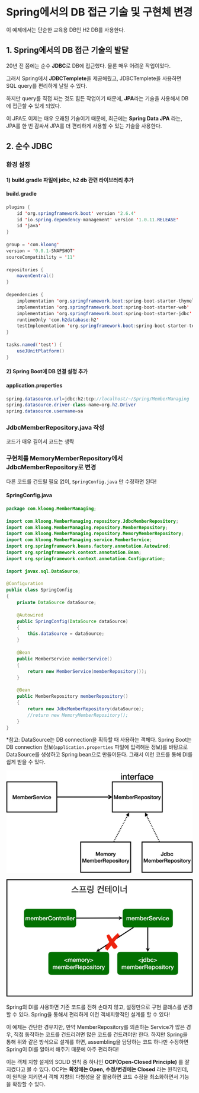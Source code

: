 # Spring에서의 DB 접근 기술 및 구현체 변경
이 예제에서는 단순한 교육용 DB인 H2 DB를 사용한다.

## 1. Spring에서의 DB 접근 기술의 발달
20년 전 쯤에는 순수 **JDBC**로 DB에 접근했다. 물론 매우 어려운 작업이었다.

그래서 Spring에서 **JDBCTemplete**을 제공해줬고, JDBCTemplete을 사용하면 SQL query를 편리하게 날릴 수 있다.

하지만 query를 직접 짜는 것도 힘든 작업이기 때문에, **JPA**라는 기술을 사용해서 DB에 접근할 수 있게 되었다.

이 JPA도 이제는 매우 오래된 기술이기 때문에, 최근에는 **Spring Data JPA** 라는, JPA를 한 번 감싸서 JPA를 더 편리하게 사용할 수 있는 기술을 사용한다.

## 2. 순수 JDBC

### 환경 설정

#### 1) build.gradle 파일에 jdbc, h2 db 관련 라이브러리 추가

#### build.gradle
```Java
plugins {
	id 'org.springframework.boot' version '2.6.4'
	id 'io.spring.dependency-management' version '1.0.11.RELEASE'
	id 'java'
}

group = 'com.kloong'
version = '0.0.1-SNAPSHOT'
sourceCompatibility = '11'

repositories {
	mavenCentral()
}

dependencies {
	implementation 'org.springframework.boot:spring-boot-starter-thymeleaf'
	implementation 'org.springframework.boot:spring-boot-starter-web'
	implementation 'org.springframework.boot:spring-boot-starter-jdbc'
	runtimeOnly 'com.h2database:h2'
	testImplementation 'org.springframework.boot:spring-boot-starter-test'
}

tasks.named('test') {
	useJUnitPlatform()
}

```

#### 2) Spring Boot에 DB 연결 설정 추가

#### application.properties
```Java
spring.datasource.url=jdbc:h2:tcp://localhost/~/Spring/MemberManaging
spring.datasource.driver-class-name=org.h2.Driver
spring.datasource.username=sa
```

### JdbcMemberRepository.java 작성
코드가 매우 길어서 코드는 생략

### 구현체를 MemoryMemberRepository에서 JdbcMemberRepository로 변경

다른 코드를 건드릴 필요 없이, `SpringConfig.java` 만 수정하면 된다!

#### SpringConfig.java
```Java
package com.kloong.MemberManaging;

import com.kloong.MemberManaging.repository.JdbcMemberRepository;
import com.kloong.MemberManaging.repository.MemberRepository;
import com.kloong.MemberManaging.repository.MemoryMemberRepository;
import com.kloong.MemberManaging.service.MemberService;
import org.springframework.beans.factory.annotation.Autowired;
import org.springframework.context.annotation.Bean;
import org.springframework.context.annotation.Configuration;

import javax.sql.DataSource;

@Configuration
public class SpringConfig
{
    private DataSource dataSource;

    @Autowired
    public SpringConfig(DataSource dataSource)
    {
        this.dataSource = dataSource;
    }

    @Bean
    public MemberService memberService()
    {
        return new MemberService(memberRepository());
    }

    @Bean
    public MemberRepository memberRepository()
    {
        return new JdbcMemberRepository(dataSource);
        //return new MemoryMemberRepository();
    }
}

```

\*참고: DataSource는 DB connection을 획득할 때 사용하는 객체다. Spring Boot는 DB connection 정보(`application.properties` 파일에 입력해둔 정보)를 바탕으로 DataSource를 생성하고 Spring bean으로 만들어둔다. 그래서 이런 코드를 통해 DI를 쉽게 받을 수 있다.

![](Pasted%20image%2020220303230244.png)

![](Pasted%20image%2020220303230254.png)

Spring의 DI를 사용하면 기존 코드를 전혀 손대지 않고, 설정만으로 구현 클래스를 변경할 수 있다. Spring을 통해서 편리하게 이런 객체지향적인 설계를 할 수 있다!

이 예제는 간단한 경우지만, 만약 MemberRepository를 의존하는 Service가 많은 경우, 직접 동작하는 코드를 건드리려면 많은 코드를 건드려야만 한다. 하지만 Spring을 통해 위와 같은 방식으로 설계를 하면, assembling을 담당하는 코드 하나만 수정하면 Spring이 DI를 알아서 해주기 때문에 아주 편리하다!

이는 객체 지향 설계의 SOLID 원칙 중 하나인 **OCP(Open-Closed Principle)** 를 잘 지켰다고 볼 수 있다. OCP는 **확장에는 Open, 수정/변경에는 Closed** 라는 원칙인데, 이 원칙을 지키면서 객체 지향의 다형성을 잘 활용하면 코드 수정을 최소화하면서 기능을 확장할 수 있다.